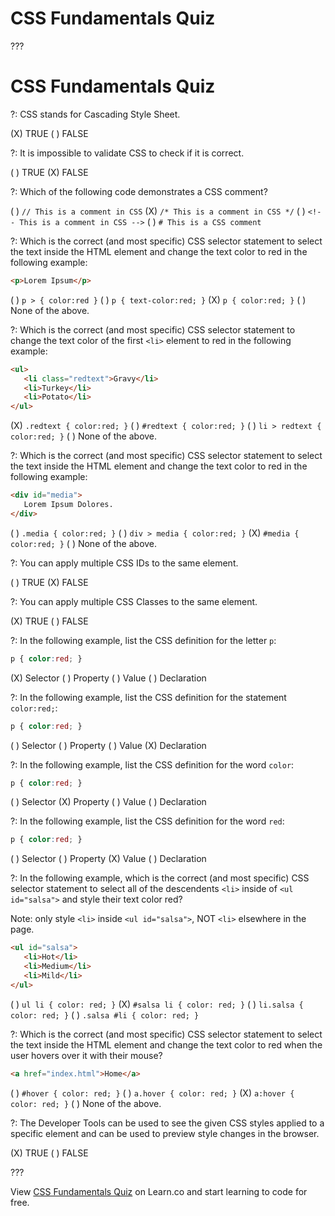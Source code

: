 # CSS Fundamentals Quiz

???

# CSS Fundamentals Quiz

?: CSS stands for Cascading Style Sheet.

(X) TRUE
( ) FALSE

?: It is impossible to validate CSS to check if it is correct.

( ) TRUE
(X) FALSE

?: Which of the following code demonstrates a CSS comment?

( ) `// This is a comment in CSS`
(X) `/* This is a comment in CSS */`
( ) `<!-- This is a comment in CSS -->`
( ) `# This is a CSS comment`

?: Which is the correct (and most specific) CSS selector statement to select the text inside the HTML element and change the text color to red in the following example:

```html
<p>Lorem Ipsum</p>
```

( ) `p > { color:red }`
( ) `p { text-color:red; }`
(X) `p { color:red; }`
( ) None of the above.

?: Which is the correct (and most specific) CSS selector statement to change the text color of the first `<li>` element to red in the following example:

```html
<ul>
   <li class="redtext">Gravy</li>
   <li>Turkey</li>
   <li>Potato</li>
</ul>
```

(X) `.redtext { color:red; }`
( ) `#redtext { color:red; }`
( ) `li > redtext { color:red; }`
( ) None of the above.

?: Which is the correct (and most specific) CSS selector statement to select the text inside the HTML element and change the text color to red in the following example:

```html
<div id="media">
   Lorem Ipsum Dolores.
</div>
```

( ) `.media { color:red; }`
( ) `div > media { color:red; }`
(X) `#media { color:red; }`
( ) None of the above.

?: You can apply multiple CSS IDs to the same element.

( ) TRUE
(X) FALSE

?: You can apply multiple CSS Classes to the same element.

(X) TRUE
( ) FALSE

?: In the following example, list the CSS definition for the letter `p`:

```css
p { color:red; }
```

(X) Selector
( ) Property
( ) Value
( ) Declaration

?: In the following example, list the CSS definition for the statement `color:red;`:

```css
p { color:red; }
```

( ) Selector
( ) Property
( ) Value
(X) Declaration

?: In the following example, list the CSS definition for the word `color`:

```css
p { color:red; }
```

( ) Selector
(X) Property
( ) Value
( ) Declaration

?: In the following example, list the CSS definition for the word `red`:

```css
p { color:red; }
```

( ) Selector
( ) Property
(X) Value
( ) Declaration

?: In the following example, which is the correct (and most specific) CSS selector statement to select all of the descendents `<li>` inside of  `<ul id="salsa">` and style their text color red?

Note: only style `<li>` inside `<ul id="salsa">`, NOT `<li>` elsewhere in the page.

```html
<ul id="salsa">
   <li>Hot</li>
   <li>Medium</li>
   <li>Mild</li>
</ul>
```

( ) `ul li { color: red; }`
(X) `#salsa li { color: red; }`
( ) `li.salsa { color: red; }`
( ) `.salsa #li { color: red; }`

?: Which is the correct (and most specific) CSS selector statement to select the text inside the HTML element and change the text color to red when the user hovers over it with their mouse?

```html
<a href="index.html">Home</a>
```

( ) `#hover { color: red; }`
( ) `a.hover { color: red; }`
(X) `a:hover { color: red; }`
( ) None of the above.

?: The Developer Tools can be used to see the given CSS styles applied to a specific element and can be used to preview style changes in the browser.

(X) TRUE
( ) FALSE

???

<p class='util--hide'>View <a href='https://learn.co/lessons/quiz-css-fundamentals'>CSS Fundamentals Quiz</a> on Learn.co and start learning to code for free.</p>

